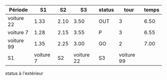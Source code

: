| Période | S1 | S2 | S3 | status | tour | temps |
|-------|-------------|-------------|---|----|-|-|
| voiture 22 | 1.33 | 2.10 | 3.50 | OUT | 3 |6.50|
| voiture 7 | 1.28 | 2.15 | 3.55 | P | 3 |6.55|
| voiture 99| 1.35| 2.25| 3.00| GO | 2 |7.00|
|S1|voiture 7|S2|voiture 22|S3| voiture 99||

status à l'extérieur
